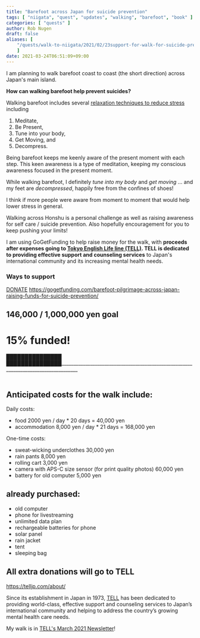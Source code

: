 ```yaml
---
title: "Barefoot across Japan for suicide prevention"
tags: [ "niigata", "quest", "updates", "walking", "barefoot", "book" ]
categories: [ "quests" ]
author: Rob Nugen
draft: false
aliases: [
    "/quests/walk-to-niigata/2021/02/23support-for-walk-for-suicide-prevention/",
    ]
date: 2021-03-24T06:51:09+09:00
---
```


I am planning to walk barefoot coast to coast (the short direction) across Japan's main island.

**How can walking barefoot help prevent suicides?**

Walking barefoot includes several
[relaxation techniques to reduce stress](https://www.webmd.com/balance/features/blissing-out-10-relaxation-techniques-reduce-stress-spot) including

1. Meditate,
2. Be Present,
3. Tune into your body,
4. Get Moving, and
5. Decompress.

Being barefoot keeps me keenly aware
of the present moment with each step.
This keen awareness is a type of meditation,
keeping my conscious awareness
focused in the present moment.

While walking barefoot,
I definitely *tune into my body*
and
*get moving*
...
and my feet are *decompressed*,
happily free from the confines of shoes!

I think if more people were aware
from moment to moment that would
help lower stress in general.

Walking across Honshu
is a personal challenge as well as
raising awareness for self care / suicide prevention.
Also hopefully encouragement for you to keep pushing your limits!

I am using GoGetFunding to help raise money for the walk,
with **proceeds after expenses going to
[Tokyo English Life line (TELL)](https://telljp.com/).
TELL is dedicated to providing effective support and counseling services**
to Japan's international community and its increasing mental health needs.

### Ways to support

<div class="action-btns">
  <a target="_blank" href="https://gogetfunding.com/barefoot-pilgrimage-across-japan-raising-funds-for-suicide-prevention/" class="ggf btn btn-warning btn-orange">DONATE</a>
  <a target="_blank" href="https://gogetfunding.com/barefoot-pilgrimage-across-japan-raising-funds-for-suicide-prevention/" >https://gogetfunding.com/barefoot-pilgrimage-across-japan-raising-funds-for-suicide-prevention/</a>
</div>

## 146,000 / 1,000,000 yen goal

#   15% funded!

<div class="thermometer">
███████████████
███████████████_____________________________________________________________________________________
</div>

<!--
  1234567890123456789012345678901234567890123456789012345678901234567890123456789012345678901234567890
  -->
<br>

## Anticipated costs for the walk include:

Daily costs:

* food 2000 yen / day  * 20 days = 40,000 yen
* accommodation 8,000 yen / day * 21 days = 168,000 yen

One-time costs:

* sweat-wicking underclothes  30,000 yen
* rain pants      8,000 yen
* rolling cart 3,000 yen
* camera with APS-C size sensor (for print quality photos) 60,000 yen
* battery for old computer 5,000 yen

## already purchased:

* old computer
* phone for livestreaming
* unlimited data plan
* rechargeable batteries for phone
* solar panel
* rain jacket
* tent
* sleeping bag

## All extra donations will go to TELL

<div class="note"><a href="https://telljp.com/about/">https://telljp.com/about/</a></div>

Since its establishment in Japan in 1973, [TELL](https://telljp.com/) has been dedicated to providing world-class, effective support and counseling services to Japan’s international community and helping to address the country’s growing mental health care needs.

My walk is in [TELL's March 2021 Newsletter](https://mailchi.mp/telljp.com/march-news-from-tell-1784614)!
